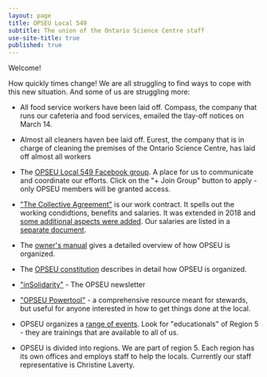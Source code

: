 ```yaml
---
layout: page
title: OPSEU Local 549
subtitle: The union of the Ontario Science Centre staff
use-site-title: true
published: true
---
```

Welcome!

How quickly times change!  We are all struggling to find ways to cope with this new situation. And some of us are struggling more: 
- All food service workers have been laid off. Compass, the company that runs our cafeteria and food services, emailed the tlay-off notices on March 14.
- Almost all cleaners haven bee laid off. Eurest, the company that is in charge of cleaning the premises of the Ontario Science Centre, has laid off almost all workers





















- The [OPSEU Local 549 Facebook group](https://www.facebook.com/groups/638743390217436/). A place for us to communicate and coordinate our efforts. Click on the "+ Join Group" button to apply - only OPSEU members will be granted access. 

- ["The Collective Agreement"](https://opseu.org/wp-content/uploads/2016/06/2015-2017_opseu_central_unified_agreement_-_final.pdf) is our work contract. It spells out the working condidtions, benefits and salaries. It was extended in 2018 and [some additional aspects were added](https://opseu.org/wp-content/uploads/2018/05/2018-2021_ops_unified_extension_agreement.pdf). Our salaries are listed in a [separate document](https://opseu.org/wp-content/uploads/2019/05/copy_of_opseu_salary_schedule_2017-2021_unified_send.pdf).

- The [owner's manual](https://opseu.org/information/owners-manual/12067/) gives a detailed overview of how OPSEU is organized.

- The [OPSEU constitution](https://opseu.org/information/tools-and-resources/ontario-public-service-employees-union-constitution-2019/92827/) describes in detail how OPSEU is organized.

- ["inSolidarity"](https://opseu.org/solidarity/) - The OPSEU newsletter

- ["OPSEU Powertool"](https://opseu.org/wp-content/uploads/2015/04/2015-04_en_powertool.pdf) - a comprehensive resource meant for stewards, but useful for anyone interested in how to get things done at the local. 

- OPSEU organizes a [range of events](https://opseu.org/events/). Look for "educationals" of Region 5 - they are trainings that are available to all of us.

- OPSEU is divided into regions. We are part of region 5. Each region has its own offices and employs staff to help the locals. Currently our staff representative is Christine Laverty.
<!--stackedit_data:
eyJoaXN0b3J5IjpbMTk1NTQ5Njg5M119
-->
